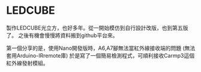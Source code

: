 # LEDCUBE
製作LEDCUBE光立方，也好多年。從一開始模仿到自行設計改版，也到第五版了。
之後有機會慢慢將資料搬到github平台來。

第一個分享的是，使用Nano開發版時，A6,A7腳無法當紅外線接收端的問題
(無法套用Arduino-IRremote庫)
於是寫了一個簡易檢測程式，可順利接收Carmp3這個紅外線發射模組。
